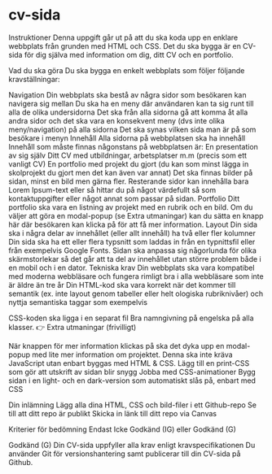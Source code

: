 # cv-sida

Instruktioner
Denna uppgift går ut på att du ska koda upp en enklare webbplats från grunden med HTML och CSS. Det du ska bygga är en CV-sida för dig själva med information om dig, ditt CV och en portfolio.

Vad du ska göra
Du ska bygga en enkelt webbplats som följer följande kravställningar:

Navigation
Din webbplats ska bestå av några sidor som besökaren kan navigera sig mellan
Du ska ha en meny där användaren kan ta sig runt till alla de olika undersidorna
Det ska från alla sidorna gå att komma åt alla andra sidor och det ska vara en konsekvent meny (dvs inte olika meny/navigation) på alla sidorna
Det ska synas vilken sida man är på som besökare i menyn
Innehåll
Alla sidorna på webbplatsen ska ha innehåll
Innehåll som måste finnas någonstans på webbplatsen är:
En presentation av sig själv
Ditt CV med utbildningar, arbetsplatser m.m (precis som ett vanligt CV)
En portfolio med projekt du gjort (du kan som minst lägga in skolprojekt du gjort men det kan även var annat)
Det ska finnas bilder på sidan, minst en bild men gärna fler.
Resterande sidor kan innehålla bara Lorem Ipsum-text eller så hittar du på något värdefullt så som kontaktuppgifter eller något annat som passar på sidan.
Portfolio
Ditt portfolio ska vara en listning av projekt med en rubrik och en bild. Om du väljer att göra en modal-popup (se Extra utmaningar) kan du sätta en knapp här där besökaren kan klicka på för att få mer information. 
Layout
Din sida ska i några delar av innehållet (eller allt innehåll) ha två eller fler kolumner
Din sida ska ha ett eller flera typsnitt som laddas in från en typnittsfil eller från exempelvis Google Fonts.
Sidan ska anpassa sig någorlunda för olika skärmstorlekar så det går att ta del av innehållet utan större problem både i en mobil och i en dator.
Tekniska krav
Din webbplats ska vara kompatibel med moderna webbläsare och fungera rimligt bra i alla webbläsare som inte är äldre än tre år
Din HTML-kod ska vara korrekt när det kommer till semantik (ex. inte layout genom tabeller eller helt ologiska rubriknivåer) och nyttja semantiska taggar som exempelvis <nav>
CSS-koden ska ligga i en separat fil
Bra namngivning på engelska på alla klasser.
 👉 Extra utmaningar (frivilligt)

När knappen för mer information klickas på ska det dyka upp en modal-popup med lite mer information om projektet. Denna ska inte kräva JavaScript utan enbart byggas med HTML & CSS. 
Lägg till en print-CSS som gör att utskrift av sidan blir snygg
Jobba med CSS-animationer
Bygg sidan i en light- och en dark-version som automatiskt slås på, enbart med CSS
 

Din inlämning
Lägg alla dina HTML, CSS och bild-filer i ett Github-repo
Se till att ditt repo är publikt
Skicka in länk till ditt repo via Canvas
 

Kriterier för bedömning
Endast Icke Godkänd (IG) eller Godkänd (G)

Godkänd (G)
Din CV-sida uppfyller alla krav enligt kravspecifikationen
Du använder Git för versionshantering samt publicerar till din CV-sida på Github.
